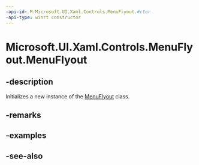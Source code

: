 ```yaml
---
-api-id: M:Microsoft.UI.Xaml.Controls.MenuFlyout.#ctor
-api-type: winrt constructor
---
```


<!-- Method syntax
public MenuFlyout()
-->

# Microsoft.UI.Xaml.Controls.MenuFlyout.MenuFlyout

## -description
Initializes a new instance of the [MenuFlyout](menuflyout.md) class.

## -remarks

## -examples

## -see-also
